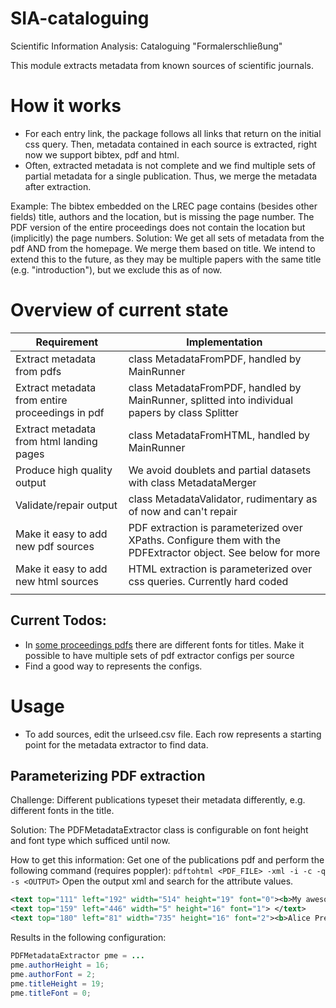 # SIA-cataloguing
Scientific Information Analysis: Cataloguing "Formalerschließung"

This module extracts metadata from known sources of scientific journals.

# How it works
* For each entry link, the package follows all links that return on the initial css query. Then, metadata contained in each source is 
extracted, right now we support bibtex, pdf and html. 
* Often, extracted metadata is not complete and we find multiple sets of partial metadata for a single publication. Thus, we merge
the metadata after extraction. 

Example:
The bibtex embedded on the LREC page contains (besides other fields) title, authors and the location, but is missing the page number. The PDF version of the entire
proceedings does not contain the location but (implicitly) the page numbers. 
Solution:
We get all sets of metadata from the pdf AND from the homepage. We merge them based on title. We intend to extend this to the future,
as they may be multiple papers with the same title (e.g. "introduction"), but we exclude this as of now.

# Overview of current state

| Requirement                                     | Implementation                                                                                               |
|-------------------------------------------------|--------------------------------------------------------------------------------------------------------------|
| Extract metadata from pdfs                      | class MetadataFromPDF, handled by MainRunner                                                                 |
| Extract metadata from entire proceedings in pdf | class MetadataFromPDF, handled by MainRunner, splitted into individual papers by class Splitter              |
| Extract metadata from html landing pages        | class MetadataFromHTML, handled by MainRunner                                                                |
| Produce high quality output                     | We avoid doublets and partial datasets with class MetadataMerger                                             |
| Validate/repair output                          | class MetadataValidator, rudimentary as of now and can't repair                                              |
| Make it easy to add new pdf sources             | PDF extraction is parameterized over XPaths. Configure them with the PDFExtractor object. See below for more |
| Make it easy to add new html sources            | HTML extraction is parameterized over css queries. Currently hard coded                                      |
|                                                 |                                                                                                              |

## Current Todos:
* In [some proceedings pdfs](http://lrec-conf.org/workshops/lrec2018/W30/pdf/book_of_proceedings.pdf) there are different fonts for titles. Make it possible to have multiple sets of pdf extractor configs per source
* Find a good way to represents the configs.

# Usage
* To add sources, edit the urlseed.csv file. Each row represents a starting point for the metadata extractor to find data.

## Parameterizing PDF extraction
Challenge: Different publications typeset their metadata differently, e.g. different fonts in the title.

Solution: The PDFMetadataExtractor class is configurable on font height and font type which sufficed until now.

How to get this information: Get one of the publications pdf and perform the following command (requires poppler):
`pdftohtml <PDF_FILE> -xml -i -c -q -s <OUTPUT>`
Open the output xml and search for the attribute values. 
```xml
<text top="111" left="192" width="514" height="19" font="0"><b>My awesome new paper </b></text>
<text top="159" left="446" width="5" height="16" font="1"> </text>
<text top="180" left="81" width="735" height="16" font="2"><b>Alice Premier &amp; Bob Second </b></text>
```
Results in the following configuration:
```java
PDFMetadataExtractor pme = ...
pme.authorHeight = 16;
pme.authorFont = 2;
pme.titleHeight = 19;
pme.titleFont = 0;
```

